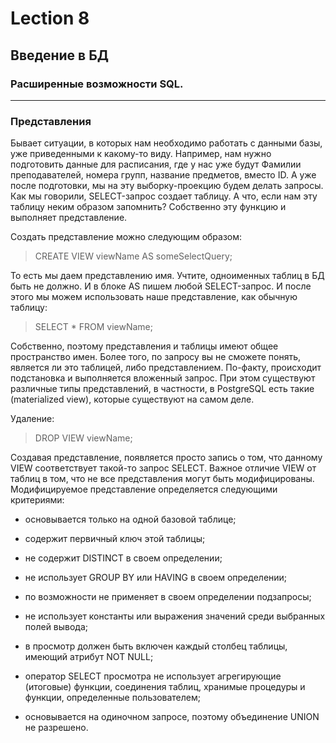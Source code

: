 # Lection 8


## Введение в БД


### Расширенные возможности SQL.
---------------------

### Представления

Бывает ситуации, в которых нам необходимо работать с данными базы, уже приведенными к какому-то виду. Например, нам нужно подготовить данные для расписания, где у нас уже будут Фамилии преподавателей, номера групп, название предметов, вместо ID. А уже после подготовки, мы на эту выборку-проекцию будем делать запросы. Как мы говорили, SELECT-запрос создает таблицу. А что, если нам эту таблицу неким образом запомнить?
Собственно эту функцию и выполняет представление.

Создать представление можно следующим образом:
> CREATE VIEW viewName AS someSelectQuery;

То есть мы даем представлению имя. Учтите, одноименных таблиц в БД быть не должно.
 И в блоке AS пишем любой SELECT-запрос.
И после этого мы можем использовать наше представление, как обычную таблицу:
> SELECT * FROM viewName;

Собственно, поэтому представления и таблицы имеют общее пространство имен. Более того, по запросу вы не сможете понять, является ли это таблицей, либо представлением.
По-факту, происходит подстановка и выполняется вложенный запрос. При этом существуют различные типы представлений, в частности, в PostgreSQL есть такие (materialized view), которые существуют на самом деле.

Удаление:
> DROP VIEW viewName;

Создавая представление, появляется просто запись о том, что данному VIEW соответствует такой-то запрос SELECT.
Важное отличие VIEW от таблиц в том, что не все представления могут быть модифицированы.  
 Модифицируемое представление
определяется следующими критериями:

* основывается только на одной базовой таблице;

* содержит первичный ключ этой таблицы;

* не содержит DISTINCT в своем определении;
* не использует GROUP BY или HAVING в своем определении;

* по возможности не применяет в своем определении подзапросы;

* не использует константы или выражения значений среди выбранных полей вывода;

* в просмотр должен быть включен каждый столбец таблицы, имеющий атрибут NOT NULL;

* оператор SELECT просмотра не использует агрегирующие (итоговые) функции, соединения таблиц, хранимые процедуры и функции, определенные пользователем;

* основывается на одиночном запросе, поэтому объединение UNION не разрешено.